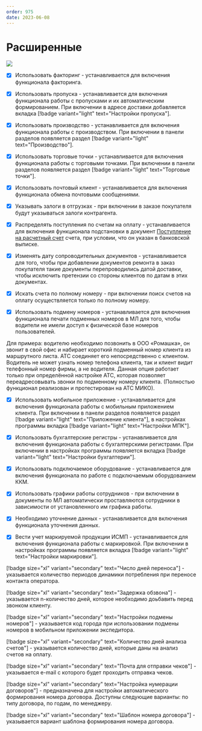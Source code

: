 ```yaml
---
order: 975
date: 2023-06-08
---
```

# Расширенные

![](/images/Настройки_расширенные.jpg)

- [x] Использовать факторинг - устанавливается для включения функционала факторинга.

- [x] Использовать пропуска - устанавливается для включения функционала работы с пропусками и их автоматическим формированием. При включении в адресе доставки добавляется вкладка [!badge variant="light" text="Настройки пропуска"].

- [x] Использовать производство - устанавливается для включения функционала работы с производством. При включении в панели разделов появляется раздел [!badge variant="light" text="Производство"].

- [x] Использовать торговые точки - устанавливается для включения функционала работы с торговыми точками. При включении в панели разделов появляется раздел [!badge variant="light" text="Торговые точки"].

- [x] Использовать почтовый клиент - устанавливается для включения функционала обмена почтовыми сообщениями.

- [x] Указывать залоги в отгрузках - при включении в заказе покупателя будут указываться залоги контрагента.

- [x] Распределять поступления по счетам на оплату - устанавливается для включения функционала подстановки в документ [Поступление на расчетный счет](/2-описание-справочников-и-документов/2-документы/2-банковские-документы/1-поступление-на-расчетный-счет/) счета, при условии, что он указан в банковской выписке.

- [x] Изменять дату сопроводительных документов - устанавливается для того, чтобы при добавлении документов ремонта в заказ покупателя такие документы перепроводились датой доставки, чтобы исключить претензии со стороны клиентов по датам в этих документах.

- [x] Искать счета по полному номеру - при включении поиск счетов на оплату осуществляется только по полному номеру.

- [x] Использовать подмену номеров - устанавливается для включения функционала печати подменных номеров в МЛ для того, чтобы водители не имели доступ к физической базе номеров пользователей. 

Для примера: водителю необходимо позвонить в ООО «Ромашка», он звонит в свой офис и набирает короткий подменный номер клиента из маршрутного листа. АТС соединяет его непосредственно с клиентом. Водитель не может узнать номер телефона клиента, так и клиент видит телефонный номер фирмы, а не водителя. Данная опция работает только при определённой настройке АТС, которая позволяет переадресовывать звонки по подменному номеру клиента. (Полностью функционал реализован и протестирован на АТС МИКО).

- [x] Использовать мобильное приложение - устанавливается для включения функционала работы с мобильным приложением клиента. При включении в панели разделов появляется раздел [!badge variant="light" text="Приложение клиента"], в настройках программы вкладка [!badge variant="light" text="Настройки МПК"].

- [x] Использовать бухгалтерские регистры - устанавливается для включения функционала работы с бухгалтерскими регистрами. При включении в настройках программы появляется вкладка [!badge variant="light" text="Настройки бухгалтерии"].

- [x] Использовать подключаемое оборудование - устанавливается для включения функционала по работе с подключаемым оборудованием ККМ.

- [x] Использовать графики работы сотрудников - при включении в документы по МЛ автоматически проставляются сотрудники в зависимости от установленного им графика работы.

- [x] Необходимо уточнение данных - устанавливается для включения функционала уточнения данных.

- [x] Вести учет маркируемой продукции ИСМП - устанавливается для включения функционала работы с маркировкой. При включении в настройках программы появляется вкладка [!badge variant="light" text="Настройки маркировки"].

[!badge size="xl" variant="secondary" text="Число дней переноса"] - указывается количество периодов динамики потребления при переносе контакта оператора.

[!badge size="xl" variant="secondary" text="Задержка обзвона"] - указывается n-количество дней, которое необходимо доьбавить перед звонком клиенту.

[!badge size="xl" variant="secondary" text="Настройки подмены номеров"] - указывается код города при использовании подмены номеров в мобильном приложении экспедитора.

[!badge size="xl" variant="secondary" text="Количество дней анализа счетов"] - указывается количество дней, которые даны на анализ счетов на оплату.

[!badge size="xl" variant="secondary" text="Почта для отправки чеков"] - указывается e-mail c которого будет проходить отправка чеков.

[!badge size="xl" variant="secondary" text="Настройка нумерации договоров"] - предназначена для настройки автоматического формирования номера договора. Доступны следующие варианты: по типу договора, по годам, по менеджеру.

[!badge size="xl" variant="secondary" text="Шаблон номера договора"] - указывается вариант шаблона формирования номера договора.

